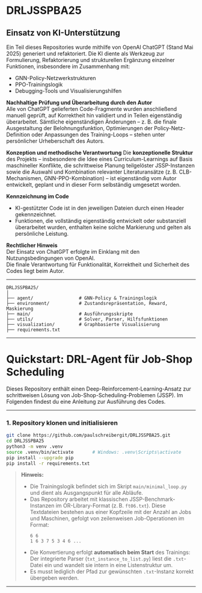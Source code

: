 # DRLJSSPBA25

## Einsatz von KI-Unterstützung

Ein Teil dieses Repositories wurde mithilfe von OpenAI ChatGPT (Stand Mai 2025) generiert und refaktoriert. Die KI diente als Werkzeug zur Formulierung, Refaktorierung
und strukturellen Ergänzung einzelner Funktionen, insbesondere im Zusammenhang mit:

- GNN-Policy-Netzwerkstrukturen
- PPO-Trainingslogik
- Debugging-Tools und Visualisierungshilfen

**Nachhaltige Prüfung und Überarbeitung durch den Autor**  
Alle von ChatGPT gelieferten Code-Fragmente wurden anschließend manuell geprüft, auf Korrektheit hin validiert und in Teilen eigenständig überarbeitet. Sämtliche eigenständigen Änderungen – z. B. die finale Ausgestaltung der Belohnungsfunktion, Optimierungen der Policy-Netz-Definition oder Anpassungen des Training-Loops – stehen unter persönlicher Urheberschaft des Autors.

**Konzeption und methodische Verantwortung**
Die **konzeptionelle Struktur** des Projekts – insbesondere die Idee eines
Curriculum-Learnings auf Basis maschineller Konflikte, die schrittweise Planung
teilgelöster JSSP-Instanzen sowie die Auswahl und Kombination relevanter
Literaturansätze (z. B. CLB-Mechanismen, GNN-PPO-Kombination) – ist eigenständig
vom Autor entwickelt, geplant und in dieser Form selbständig umgesetzt worden.

**Kennzeichnung im Code**  
- KI-gestützter Code ist in den jeweiligen Dateien durch einen Header gekennzeichnet.  
- Funktionen, die vollständig eigenständig entwickelt oder substanziell überarbeitet wurden, enthalten keine solche Markierung und gelten als persönliche Leistung.

**Rechtlicher Hinweis**  
Der Einsatz von ChatGPT erfolgte im Einklang mit den Nutzungsbedingungen von OpenAI.  
Die finale Verantwortung für Funktionalität, Korrektheit und Sicherheit des Codes liegt beim Autor.

---
```
DRLJSSPBA25/
│
├── agent/                 # GNN-Policy & Trainingslogik
├── environment/           # Zustandsrepräsentation, Reward, Maskierung
├── main/                  # Ausführungsskripte
├── utils/                 # Solver, Parser, Hilfsfunktionen
├── visualization/         # Graphbasierte Visualisierung
├── requirements.txt
```
---
# Quickstart: DRL-Agent für Job-Shop Scheduling

Dieses Repository enthält einen Deep-Reinforcement-Learning-Ansatz zur schrittweisen Lösung von Job-Shop-Scheduling-Problemen (JSSP). Im Folgenden findest du eine  Anleitung zur Ausführung des Codes.

---

### 1. Repository klonen und initialisieren

```bash
git clone https://github.com/paulschreibergit/DRLJSSPBA25.git
cd DRLJSSPBA25
python3 -m venv .venv
source .venv/bin/activate       # Windows: .venv\Scripts\activate
pip install --upgrade pip
pip install -r requirements.txt
```
> **Hinweis:**  
> - Die Trainingslogik befindet sich im Skript `main/minimal_loop.py` und dient als Ausgangspunkt für alle Abläufe.  
> - Das Repository arbeitet mit klassischen JSSP-Benchmark-Instanzen im OR-Library-Format (z. B. `ft06.txt`).
>   Diese Textdateien bestehen aus einer Kopfzeile mit der Anzahl an Jobs und Maschinen, gefolgt von zeilenweisen Job-Operationen im Format:  
>   ```
>   6 6
>   1 6 3 7 5 3 4 6 ...
>   ```
> - Die Konvertierung erfolgt **automatisch beim Start** des Trainings: Der integrierte Parser (`txt_instance_to_list.py`) liest die `.txt`-Datei ein und wandelt sie intern in eine Listenstruktur um.  
> - Es musst lediglich der Pfad zur gewünschten `.txt`-Instanz korrekt übergeben werden.
---
